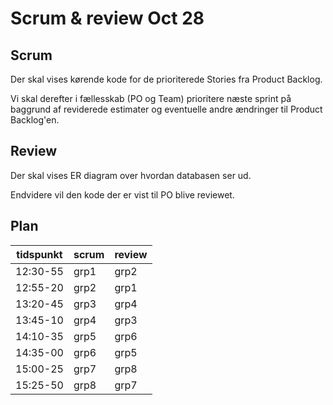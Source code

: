 # Scrum & review Oct 28

## Scrum
Der skal vises kørende kode for de prioriterede Stories fra Product Backlog. 

Vi skal derefter i fællesskab (PO og Team) prioritere næste sprint på baggrund af reviderede estimater og eventuelle andre ændringer til Product Backlog'en.

## Review
Der skal vises ER diagram over hvordan databasen ser ud. 

Endvidere vil den kode der er vist til PO blive reviewet.

## Plan 

 tidspunkt | scrum | review 
-----------|-------|--------
 12:30-55  | grp1  | grp2    
 12:55-20  | grp2  | grp1
 13:20-45  | grp3  | grp4
 13:45-10  | grp4  | grp3
 14:10-35  | grp5  | grp6
 14:35-00  | grp6  | grp5
 15:00-25  | grp7  | grp8
 15:25-50  | grp8  | grp7
